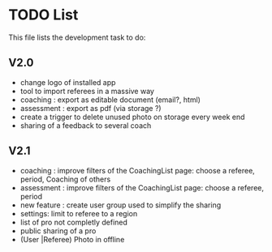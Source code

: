 # TODO List

This file lists the development task to do:

## V2.0

- change logo of installed app
- tool to import referees in a massive way
- coaching : export as editable document (email?, html)
- assessment : export as pdf (via storage ?)
- create a trigger to delete unused photo on storage every week end
- sharing of a feedback to several coach

## V2.1

- coaching : improve filters of the CoachingList page: choose a referee, period, Coaching of others
- assessment : improve filters of the CoachingList page: choose a referee, period
- new feature : create user group used to simplify the sharing
- settings: limit to referee to a region
- list of pro not completly defined
- public sharing of a pro
- (User |Referee) Photo in offline
